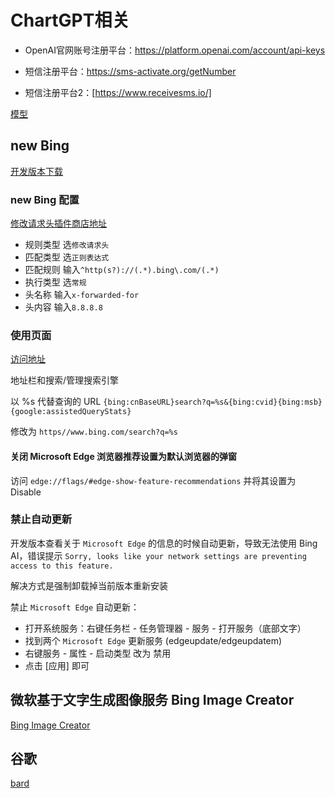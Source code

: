 # ChartGPT相关

- OpenAI官网账号注册平台：<https://platform.openai.com/account/api-keys>

- 短信注册平台：<https://sms-activate.org/getNumber>

- 短信注册平台2：[https://www.receivesms.io/]

[模型](https://platform.openai.com/docs/models)

## new Bing

[开发版本下载](https://www.microsoftedgeinsider.com/zh-cn/download)

### new Bing 配置

[修改请求头插件商店地址](https://microsoftedge.microsoft.com/addons/detail/header-editor/afopnekiinpekooejpchnkgfffaeceko)

- 规则类型  选`修改请求头`
- 匹配类型  选`正则表达式`
- 匹配规则 输入`^http(s?)://(.*).bing\.com/(.*)`
- 执行类型  选`常规`
- 头名称  输入`x-forwarded-for`
- 头内容  输入`8.8.8.8`

### 使用页面

[访问地址](https://www.bing.com/search?q=Bing+AI&showconv=1&FORM=hpcodx)

地址栏和搜索/管理搜索引擎

以 %s 代替查询的 URL `{bing:cnBaseURL}search?q=%s&{bing:cvid}{bing:msb}{google:assistedQueryStats}`

修改为 `https//www.bing.com/search?q=%s`

#### 关闭 Microsoft Edge 浏览器推荐设置为默认浏览器的弹窗

访问 `edge://flags/#edge-show-feature-recommendations` 并将其设置为 Disable

### 禁止自动更新

开发版本查看关于 `Microsoft Edge` 的信息的时候自动更新，导致无法使用 Bing AI，错误提示 `Sorry, looks like your network settings are preventing access to this feature.`

解决方式是强制卸载掉当前版本重新安装

禁止 `Microsoft Edge` 自动更新：

- 打开系统服务：右键任务栏 - 任务管理器 - 服务 - 打开服务（底部文字）
- 找到两个 `Microsoft Edge` 更新服务 (edgeupdate/edgeupdatem)
- 右键服务 - 属性 - 启动类型 改为 禁用
- 点击 [应用] 即可

## 微软基于文字生成图像服务 Bing Image Creator

[Bing Image Creator](https://cn.bing.com/create)

## 谷歌

[bard](https://bard.google.com/signup)
